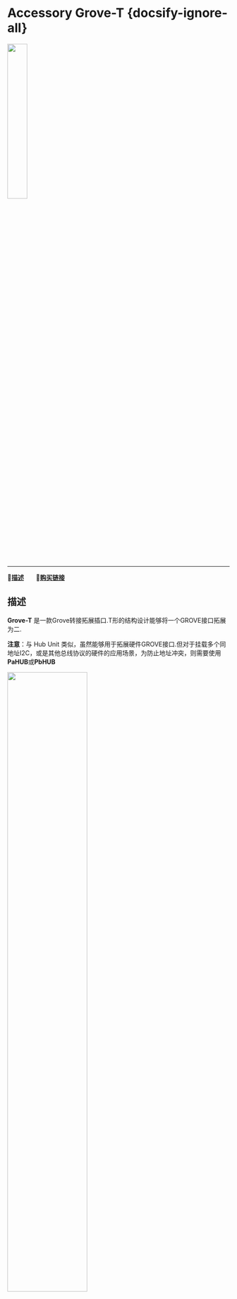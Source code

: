 # Accessory Grove-T {docsify-ignore-all}

<img src="assets/img/product_pics/accessory/grove_t_01.png" width="30%" height="30%">

***

:memo:**[描述](#描述)** &nbsp;&nbsp;&nbsp;&nbsp;&nbsp;&nbsp;🛒**[购买链接](https://item.taobao.com/item.htm?spm=a1z10.3-c.w4002-1172588106.15.38ac425eE9FEZJ&id=587199895559)**

## 描述

**Grove-T** 是一款Grove转接拓展插口.T形的结构设计能够将一个GROVE接口拓展为二.

**注意**：与 Hub Unit 类似，虽然能够用于拓展硬件GROVE接口.但对于挂载多个同地址I2C，或是其他总线协议的硬件的应用场景，为防止地址冲突，则需要使用**PaHUB**或**PbHUB**

<img src="assets/img/product_pics/accessory/grove_t_02.png" width="60%" height="60%">
